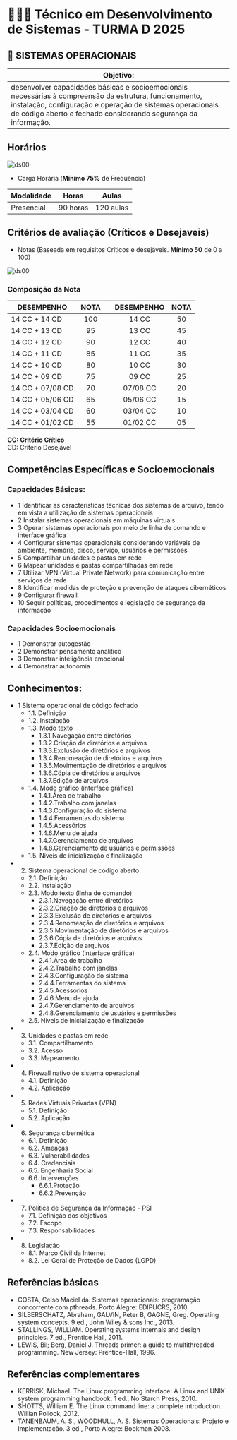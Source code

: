 # 👨🏻‍💻 Técnico em Desenvolvimento de Sistemas - TURMA D 2025
## 🤖 SISTEMAS OPERACIONAIS
|Objetivo:|
|-|
|desenvolver capacidades básicas e socioemocionais necessárias à compreensão da estrutura, funcionamento, instalação, configuração e operação de sistemas operacionais de código aberto e fechado considerando segurança da informação.|

## Horários
![ds00](../assets/Horario1sem2025.png)

- Carga Horária (**Mínimo 75%** de Frequência)

|Modalidade|Horas|Aulas|
|-|-|-|
|Presencial|90 horas|120 aulas|

## Critérios de avaliação (Críticos e Desejaveis)
- Notas (Baseada em requisitos Críticos e desejáveis. **Mínimo 50** de 0 a 100)

![ds00](./assets/criteriossop.jpg)

### Composição da Nota

|DESEMPENHO|NOTA| |DESEMPENHO|NOTA|
|-|:-:|:-:|:-:|:-:|
|14 CC + 14 CD|100| |14 CC|50|
|14 CC + 13 CD|95| |13 CC|45|
|14 CC + 12 CD|90| |12 CC|40|
|14 CC + 11 CD|85| |11 CC|35|
|14 CC + 10 CD|80| |10 CC|30|
|14 CC + 09 CD|75| |09 CC|25|
|14 CC + 07/08 CD|70| |07/08 CC|20|
|14 CC + 05/06 CD|65| |05/06 CC|15|
|14 CC + 03/04 CD|60| |03/04 CC|10|
|14 CC + 01/02 CD|55| |01/02 CC|05|

**CC: Critério Crítico** <br>
CD: Critério Desejável



## Competências Específicas e Socioemocionais 

### Capacidades Básicas:
- 1 Identificar as características técnicas dos sistemas de arquivo, tendo em vista a utilização de sistemas operacionais
- 2 Instalar sistemas operacionais em máquinas virtuais
- 3 Operar sistemas operacionais por meio de linha de comando e interface gráfica
- 4 Configurar sistemas operacionais considerando variáveis de ambiente, memória, disco, serviço, usuários e permissões
- 5 Compartilhar unidades e pastas em rede
- 6 Mapear unidades e pastas compartilhadas em rede
- 7 Utilizar VPN (Virtual Private Network) para comunicação entre serviços de rede
- 8 Identificar medidas de proteção e prevenção de ataques cibernéticos
- 9 Configurar firewall
- 10 Seguir políticas, procedimentos e legislação de segurança da informação

### Capacidades Socioemocionais
- 1 Demonstrar autogestão
- 2 Demonstrar pensamento analítico
- 3 Demonstrar inteligência emocional
- 4 Demonstrar autonomia

## Conhecimentos:
- 1 Sistema operacional de código fechado
	- 1.1. Definição
	- 1.2. Instalação
	- 1.3. Modo texto
		- 1.3.1.Navegação entre diretórios
		- 1.3.2.Criação de diretórios e arquivos
		- 1.3.3.Exclusão de diretórios e arquivos
		- 1.3.4.Renomeação de diretórios e  arquivos
		- 1.3.5.Movimentação de diretórios e arquivos
		- 1.3.6.Cópia de diretórios e arquivos
		- 1.3.7.Edição de arquivos
	- 1.4. Modo gráfico (interface gráfica)
		- 1.4.1.Área de trabalho
		- 1.4.2.Trabalho com janelas
		- 1.4.3.Configuração do sistema
		- 1.4.4.Ferramentas do sistema
		- 1.4.5.Acessórios
		- 1.4.6.Menu de ajuda
		- 1.4.7.Gerenciamento de arquivos
		- 1.4.8.Gerenciamento de usuários e permissões
	- 1.5. Níveis de inicialização e finalização
- 2. Sistema operacional de código aberto
	- 2.1. Definição
	- 2.2. Instalação
	- 2.3. Modo texto (linha de comando)
		- 2.3.1.Navegação entre diretórios
		- 2.3.2.Criação de diretórios e arquivos
		- 2.3.3.Exclusão de diretórios e arquivos
		- 2.3.4.Renomeação de diretórios e arquivos
		- 2.3.5.Movimentação de diretórios e arquivos
		- 2.3.6.Cópia de diretórios e arquivos
		- 2.3.7.Edição de arquivos
	- 2.4. Modo gráfico (interface gráfica)
		- 2.4.1.Área de trabalho
		- 2.4.2.Trabalho com janelas
		- 2.4.3.Configuração do sistema
		- 2.4.4.Ferramentas do sistema
		- 2.4.5.Acessórios
		- 2.4.6.Menu de ajuda
		- 2.4.7.Gerenciamento de arquivos
		- 2.4.8.Gerenciamento de usuários e permissões
	- 2.5. Níveis de inicialização e finalização
- 3. Unidades e pastas em rede
	- 3.1. Compartilhamento
	- 3.2. Acesso
	- 3.3. Mapeamento
- 4. Firewall nativo de sistema operacional
	- 4.1. Definição
	- 4.2. Aplicação
- 5. Redes Virtuais Privadas (VPN)
	- 5.1. Definição
	- 5.2. Aplicação
- 6. Segurança cibernética
	- 6.1. Definição
	- 6.2. Ameaças 
	- 6.3. Vulnerabilidades
	- 6.4. Credenciais
	- 6.5. Engenharia Social
	- 6.6. Intervenções 
		- 6.6.1.Proteção
		- 6.6.2.Prevenção
- 7. Política de Segurança da Informação - PSI
	- 7.1. Definição dos objetivos
	- 7.2. Escopo 
	- 7.3. Responsabilidades
- 8. Legislação
	- 8.1. Marco Civil da Internet
	- 8.2. Lei Geral de Proteção de Dados (LGPD)

## Referências básicas
- COSTA, Celso Maciel da. Sistemas operacionais: programação concorrente com pthreads. Porto Alegre: EDIPUCRS, 2010.
- SILBERSCHATZ, Abraham, GALVIN, Peter B, GAGNE, Greg. Operating system concepts. 9 ed., John Wiley & sons Inc., 2013.
- STALLINGS, WILLIAM. Operating systems internals and design principles. 7 ed., Prentice Hall, 2011.
- LEWIS, Bil; Berg, Daniel J. Threads primer: a guide to multithreaded programming. New Jersey: Prentice-Hall, 1996.

## Referências complementares
- KERRISK, Michael. The Linux programming interface: A Linux and UNIX system programming handbook. 1 ed., No Starch Press, 2010.
- SHOTTS, William E. The Linux command line: a complete introduction. Willian Pollock, 2012.
- TANENBAUM, A. S., WOODHULL, A. S. Sistemas Operacionais: Projeto e Implementação. 3 ed., Porto Alegre: Bookman 2008.